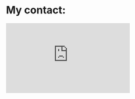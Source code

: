 # My contact:
<iframe
    title="Discord user embed"
    width="340"
    height="192"
    frameborder="0"
    sandbox="allow-scripts"
    src="https://widgets.vendicated.dev/user?id=652400008141996042&theme=dark&banner=true&full-banner=true&rounded-corners=true&discord-icon=true&badges=false&guess-nitro=false&"
></iframe>

<!--
**0xSakonori/0xSakonori** is a ✨ _special_ ✨ repository because its `README.md` (this file) appears on your GitHub profile.

Here are some ideas to get you started:

- 🔭 I’m currently working on ...
- 🌱 I’m currently learning ...
- 👯 I’m looking to collaborate on ...
- 🤔 I’m looking for help with ...
- 💬 Ask me about ...
- 📫 How to reach me: ...
- 😄 Pronouns: ...
- ⚡ Fun fact: ...
-->
